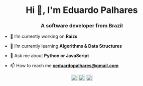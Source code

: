 <h1 align="center">Hi 👋, I'm Eduardo Palhares</h1>
<h3 align="center">A software developer from Brazil</h3>

- 🔭 I’m currently working on **Raizs**

- 🌱 I’m currently learning **Algorithms & Data Structures**

- 💬 Ask me about **Python or JavaScript**

- 📫 How to reach me **xeduardopalhares@gmail.com**


<p align="center">
<a href="https://dev.to/palharez" target="blank"><img align="center" src="https://cdn.jsdelivr.net/npm/simple-icons@3.0.1/icons/dev-dot-to.svg" alt="palharez" height="20" width="20" /></a>
<a href="https://twitter.com/palharez_" target="blank"><img align="center" src="https://cdn.jsdelivr.net/npm/simple-icons@3.0.1/icons/twitter.svg" alt="palharez_" height="20" width="20" /></a>
<a href="https://linkedin.com/in/eduardopalhares" target="blank"><img align="center" src="https://cdn.jsdelivr.net/npm/simple-icons@3.0.1/icons/linkedin.svg" alt="eduardopalhares" height="20" width="20" /></a>
</p>
